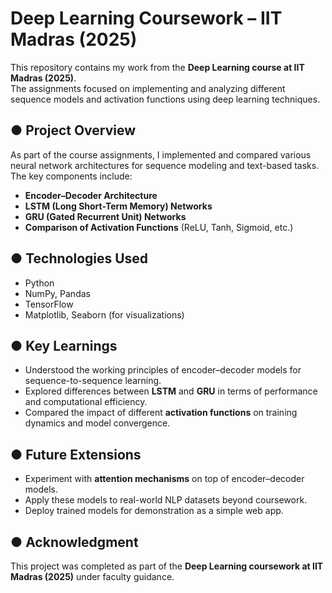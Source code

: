 # Deep Learning Coursework – IIT Madras (2025)

This repository contains my work from the **Deep Learning course at IIT Madras (2025)**.  
The assignments focused on implementing and analyzing different sequence models and activation functions using deep learning techniques.  

## ● Project Overview
As part of the course assignments, I implemented and compared various neural network architectures for sequence modeling and text-based tasks.  
The key components include:  

- **Encoder–Decoder Architecture**  
- **LSTM (Long Short-Term Memory) Networks**  
- **GRU (Gated Recurrent Unit) Networks**  
- **Comparison of Activation Functions** (ReLU, Tanh, Sigmoid, etc.)  

## ● Technologies Used
- Python  
- NumPy, Pandas  
- TensorFlow  
- Matplotlib, Seaborn (for visualizations)  

## ● Key Learnings
- Understood the working principles of encoder–decoder models for sequence-to-sequence learning.  
- Explored differences between **LSTM** and **GRU** in terms of performance and computational efficiency.  
- Compared the impact of different **activation functions** on training dynamics and model convergence.  

## ● Future Extensions
- Experiment with **attention mechanisms** on top of encoder–decoder models.  
- Apply these models to real-world NLP datasets beyond coursework.  
- Deploy trained models for demonstration as a simple web app.  

## ● Acknowledgment
This project was completed as part of the **Deep Learning coursework at IIT Madras (2025)** under faculty guidance.  
